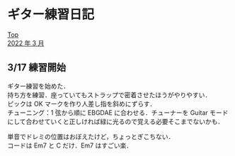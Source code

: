 # ギター練習日記

[Top](../README.md)  
[2022 年 3 月](./202203.md)

## 3/17 練習開始

ギター練習を始めた．  
持ち方を練習．座っていてもストラップで密着させたほうがやりやすい．  
ピックは OK マークを作り人差し指を斜めにずらす．  
チューニング：1 弦から順に EBGDAE に合わせる．チューナーを Guitar モードにして合わせていくと正しければ緑に光るので覚える必要そこまでないかも．

単音でドレミの位置はおぼえたけど，ちょっとぎこちない．  
コードは Em7 と C だけ．Em7 はすごい楽．
